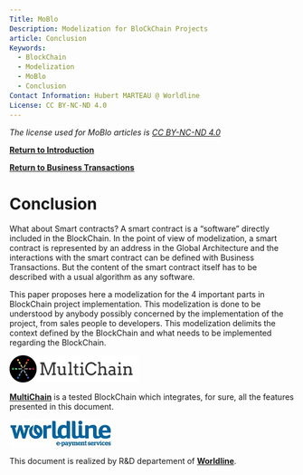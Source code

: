 ```yaml
---
Title: MoBlo
Description: Modelization for BloCkChain Projects
article: Conclusion
Keywords:
  - BlockChain
  - Modelization
  - MoBlo
  - Conclusion
Contact Information: Hubert MARTEAU @ Worldline
License: CC BY-NC-ND 4.0
---
```


_The license used for MoBlo articles is_ [_CC BY-NC-ND 4.0_](https://creativecommons.org/licenses/by-nc-nd/4.0/)

[**Return to Introduction**](/00-README.md)

[**Return to Business Transactions**](/05-bt.md)

# Conclusion

What about Smart contracts? A smart contract is a “software” directly included in the BlockChain. In the point of view of modelization, a smart contract is represented by an address in the Global Architecture and the interactions with the smart contract can be defined with Business Transactions. But the content of the smart contract itself has to be described with a usual algorithm as any software.

This paper proposes here a modelization for the 4 important parts in BlockChain project implementation. This modelization is done to be understood by anybody possibly concerned by the implementation of the project, from sales people to developers. This modelization delimits the context defined by the BlockChain and what needs to be implemented regarding the BlockChain.

![](/Img/multichain-logo-248x48.png)

[**MultiChain**](http://www.multichain.com/) is a tested BlockChain which integrates, for sure, all the features presented in this document.

[![](/Img/WorldLine-Logo-petit.jpg)](https://worldline.com)

This document is realized by R&D departement of [**Worldline**](https://worldline.com).

